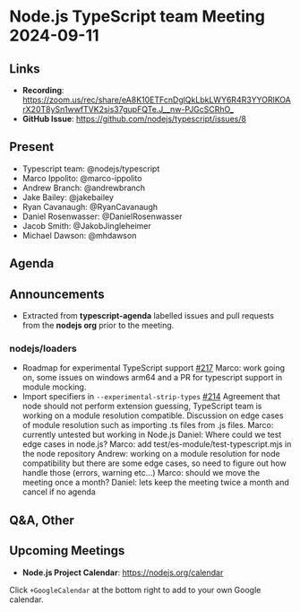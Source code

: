 # Node.js  TypeScript team Meeting 2024-09-11

## Links

* **Recording**: <https://zoom.us/rec/share/eA8K10ETFcnDglQkLbkLWY6R4R3YYORlKOArX20T8ySn1wwfTVK2sis37gupFQTe.J__nw-PJGcSCRhO_>
* **GitHub Issue**: <https://github.com/nodejs/typescript/issues/8>

## Present

* Typescript team: @nodejs/typescript
* Marco Ippolito: @marco-ippolito
* Andrew Branch: @andrewbranch
* Jake Bailey: @jakebailey
* Ryan Cavanaugh: @RyanCavanaugh
* Daniel Rosenwasser: @DanielRosenwasser
* Jacob Smith: @JakobJingleheimer
* Michael Dawson: @mhdawson

## Agenda

## Announcements

* Extracted from **typescript-agenda** labelled issues and pull requests from the **nodejs org** prior to the meeting.

### nodejs/loaders

* Roadmap for experimental TypeScript support [#217](https://github.com/nodejs/loaders/issues/217)
Marco: work going on, some issues on windows arm64 and a PR for typescript support in module mocking.
* Import specifiers in `--experimental-strip-types` [#214](https://github.com/nodejs/loaders/issues/214)
Agreement that node should not perform extension guessing, TypeScript team is working on a module resolution compatible.
Discussion on edge cases of module resolution such as importing .ts files from .js files.
Marco: currently untested but working in Node.js
Daniel: Where could we test edge cases in node.js?
Marco: add test/es-module/test-typescript.mjs in the node repository
Andrew: working on a module resolution for node compatibility but there are some edge cases, so need to figure out how handle those (errors, warning etc…)
Marco: should we move the meeting once a month?
Daniel: lets keep the meeting twice a month and cancel if no agenda

## Q&A, Other

## Upcoming Meetings

* **Node.js Project Calendar**: <https://nodejs.org/calendar>

Click `+GoogleCalendar` at the bottom right to add to your own Google calendar.
